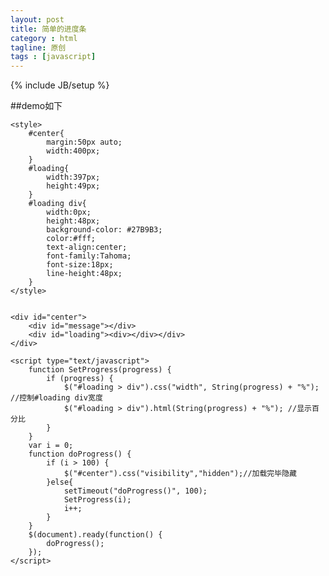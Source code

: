 ```yaml
---
layout: post
title: 简单的进度条
category : html
tagline: 原创
tags : [javascript]
---
```

{% include JB/setup %}

<!--{% include themes/custom-settings/time.html %}-->

##demo如下

    <style>
        #center{
            margin:50px auto;
            width:400px;
        }
        #loading{
            width:397px;
            height:49px;
        }
        #loading div{
            width:0px;
            height:48px;
            background-color: #27B9B3;
            color:#fff;
            text-align:center;
            font-family:Tahoma;
            font-size:18px;
            line-height:48px;
        }
    </style>


    <div id="center">
        <div id="message"></div>
        <div id="loading"><div></div></div>
    </div>

    <script type="text/javascript">
        function SetProgress(progress) {
            if (progress) {
                $("#loading > div").css("width", String(progress) + "%"); //控制#loading div宽度
                $("#loading > div").html(String(progress) + "%"); //显示百分比
            }
        }
        var i = 0;
        function doProgress() {
            if (i > 100) {
                $("#center").css("visibility","hidden");//加载完毕隐藏
            }else{
                setTimeout("doProgress()", 100);
                SetProgress(i);
                i++;
            }
        }
        $(document).ready(function() {
            doProgress();
        });
    </script>



